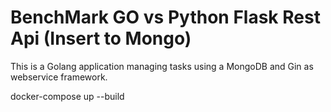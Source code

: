 # BenchMark GO vs Python Flask Rest Api (Insert to Mongo)

This is a Golang application managing tasks using a MongoDB and Gin as webservice framework.


docker-compose up --build

